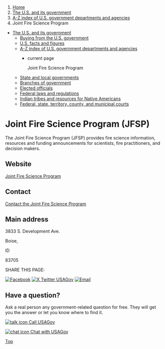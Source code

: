 1. [Home](/)
2. [The U.S. and its government](/about-the-us)
3. [A-Z index of U.S. government departments and agencies](/agency-index)
4. Joint Fire Science Program

* [The U.S. and its government](/about-the-us)
  + [Buying from the U.S. government](/buy-from-government)
  + [U.S. facts and figures](/facts-figures)
  + [A-Z index of U.S. government departments and agencies](/agency-index)
    - current page

      Joint Fire Science Program
  + [State and local governments](/state-local-governments)
  + [Branches of government](/branches-of-government)
  + [Elected officials](/elected-officials)
  + [Federal laws and regulations](/laws-and-regulations)
  + [Indian tribes and resources for Native Americans](/tribes)
  + [Federal, state, territory, county, and municipal courts](/courts)

Joint Fire Science Program
(JFSP)
=================================

The Joint Fire Science Program (JFSP) provides fire science information, resources and funding announcements for scientists, fire practitioners, and decision makers.

Website
-------

[Joint Fire Science Program](https://www.firescience.gov/)

Contact
-------

[Contact the Joint Fire Science Program](https://www.firescience.gov/ords/prd/jf_jfsp/jf_jfsp/r/jfspublic/contact-us)

Main address
------------

3833 S. Development Ave.
  

Boise,

ID

83705

SHARE THIS PAGE:

[![Facebook](/themes/custom/usagov/images/social-media-icons/Facebook_Icon.svg)](https://www.facebook.com/sharer/sharer.php?u=https://www.usa.gov/agencies/joint-fire-science-program&v=3)
[![X Twitter USAGov](/themes/custom/usagov/images/social-media-icons/X_Twitter_Icon.svg?version=2)](https://twitter.com/intent/tweet?source=webclient&text=https://www.usa.gov/agencies/joint-fire-science-program)
[![Email](/themes/custom/usagov/images/social-media-icons/Email_Icon.svg?version=2)](mailto:?subject=https://www.usa.gov/agencies/joint-fire-science-program)

Have a question?
----------------

Ask a real person any government-related question for free. They will get you the answer or let you know where to find it.

[![talk icon](/themes/custom/usagov/images/ICONS_talk.png)
Call USAGov](/phone)

[![chat icon](/themes/custom/usagov/images/ICONS_chat.png)
Chat with USAGov](/chat)

[Top](#main-content)